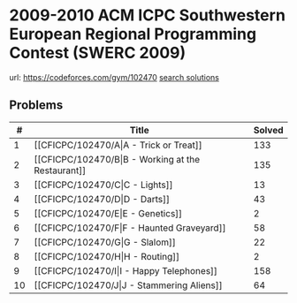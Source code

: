 # 2009-2010 ACM ICPC Southwestern European Regional Programming Contest (SWERC 2009)

url: https://codeforces.com/gym/102470
[search solutions](https://www.google.com/search?q=Solution+OR+題解+2009-2010+ACM+ICPC+Southwestern+European+Regional+Programming+Contest+(SWERC+2009))

## Problems

| # | Title | Solved |
| --- | --- | --- |
|1|[[CFICPC/102470/A\|A - Trick or Treat]]|133|
|2|[[CFICPC/102470/B\|B - Working at the Restaurant]]|135|
|3|[[CFICPC/102470/C\|C - Lights]]|13|
|4|[[CFICPC/102470/D\|D - Darts]]|43|
|5|[[CFICPC/102470/E\|E - Genetics]]|2|
|6|[[CFICPC/102470/F\|F - Haunted Graveyard]]|58|
|7|[[CFICPC/102470/G\|G - Slalom]]|22|
|8|[[CFICPC/102470/H\|H - Routing]]|2|
|9|[[CFICPC/102470/I\|I - Happy Telephones]]|158|
|10|[[CFICPC/102470/J\|J - Stammering Aliens]]|64|
